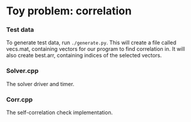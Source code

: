 # Toy problem: correlation

### Test data
To generate test data, run `./generate.py`.
This will create a file called vecs.mat, containing vectors for our program to find correlation in.
It will also create best.arr, containing indices of the selected vectors.

### Solver.cpp
The solver driver and timer.

### Corr.cpp
The self-correlation check implementation.